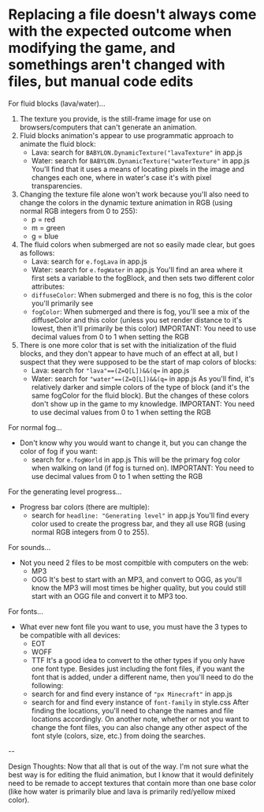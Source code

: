 # Replacing a file doesn't always come with the expected outcome when modifying the game, and somethings aren't changed with files, but manual code edits



For fluid blocks (lava/water)...

1. The texture you provide, is the still-frame image for use on browsers/computers that can't generate an animation.
2. Fluid blocks animation's appear to use programmatic approach to animate the fluid block:
    * Lava: search for `BABYLON.DynamicTexture("lavaTexture"` in app.js
    * Water: search for `BABYLON.DynamicTexture("waterTexture"` in app.js
   You'll find that it uses a means of locating pixels in the image and changes each one, where in water's case it's with pixel transparencies.
3. Changing the texture file alone won't work because you'll also need to change the colors in the dynamic texture animation in RGB (using normal RGB integers from 0 to 255):
    * p = red
    * m = green
    * g = blue
4. The fluid colors when submerged are not so easily made clear, but goes as follows:
    * Lava: search for `e.fogLava` in app.js
    * Water: search for `e.fogWater` in app.js
   You'll find an area where it first sets a variable to the fogBlock, and then sets two different color attributes:
    * `diffuseColor`: When submerged and there is no fog, this is the color you'll primarily see
    * `fogColor`: When submerged and there is fog, you'll see a mix of the diffuseColor and this color (unless you set render distance to it's lowest, then it'll primarily be this color)
   IMPORTANT: You need to use decimal values from 0 to 1 when setting the RGB
5. There is one more color that is set with the initialization of the fluid blocks, and they don't appear to have much of an effect at all, but I suspect that they were supposed to be the start of map colors of blocks:
    * Lava: search for `"lava"==(Z=Q[L])&&(q=` in app.js
    * Water: search for `"water"==(Z=Q[L])&&(q=` in app.js
   As you'll find, it's relatively darker and simple colors of the type of block (and it's the same fogColor for the fluid block). But the changes of these colors don't show up in the game to my knowledge.
   IMPORTANT: You need to use decimal values from 0 to 1 when setting the RGB



For normal fog...

* Don't know why you would want to change it, but you can change the color of fog if you want:
   * search for `e.fogWorld` in app.js
  This will be the primary fog color when walking on land (if fog is turned on).
  IMPORTANT: You need to use decimal values from 0 to 1 when setting the RGB



For the generating level progress...

* Progress bar colors (there are multiple):
   * search for `headline: "Generating level"` in app.js
  You'll find every color used to create the progress bar, and they all use RGB (using normal RGB integers from 0 to 255).



For sounds...

* Not you need 2 files to be most compitble with computers on the web:
   * MP3
   * OGG
  It's best to start with an MP3, and convert to OGG, as you'll know the MP3 will most times be higher quality, but you could still start with an OGG file and convert it to MP3 too.



For fonts...

* What ever new font file you want to use, you must have the 3 types to be compatible with all devices:
   * EOT
   * WOFF
   * TTF
  It's a good idea to convert to the other types if you only have one font type.
  Besides just including the font files, if you want the font that is added, under a different name, then you'll need to do the following:
   * search for and find every instance of `"px Minecraft"` in app.js
   * search for and find every instance of `font-family` in style.css
  After finding the locations, you'll need to change the names and file locations accordingly.
  On another note, whether or not you want to change the font files, you can also change any other aspect of the font style (colors, size, etc.) from doing the searches.



--

Design Thoughts:
    Now that all that is out of the way. I'm not sure what the best way is for editing the fluid animation, but I know that it would definitely need to be remade to accept textures that contain more than one base color (like how water is primarily blue and lava is primarily red/yellow mixed color).